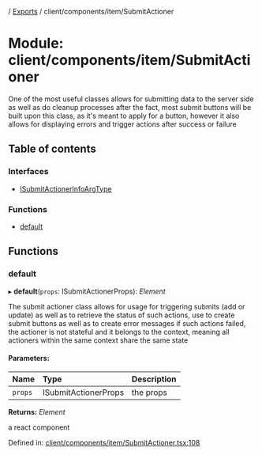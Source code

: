 [](../README.md) / [Exports](../modules.md) / client/components/item/SubmitActioner

# Module: client/components/item/SubmitActioner

One of the most useful classes allows for submitting data to the server side
as well as do cleanup processes after the fact, most submit buttons will be built
upon this class, as it's meant to apply for a button, however it also allows
for displaying errors and trigger actions after success or failure

## Table of contents

### Interfaces

- [ISubmitActionerInfoArgType](../interfaces/client_components_item_submitactioner.isubmitactionerinfoargtype.md)

### Functions

- [default](client_components_item_submitactioner.md#default)

## Functions

### default

▸ **default**(`props`: ISubmitActionerProps): *Element*

The submit actioner class allows for usage for triggering submits (add or update)
as well as to retrieve the status of such actions, use to create submit buttons as
well as to create error messages if such actions failed, the actioner is not stateful
and it belongs to the context, meaning all actioners within the same context
share the same state

#### Parameters:

Name | Type | Description |
:------ | :------ | :------ |
`props` | ISubmitActionerProps | the props   |

**Returns:** *Element*

a react component

Defined in: [client/components/item/SubmitActioner.tsx:108](https://github.com/onzag/itemize/blob/0e9b128c/client/components/item/SubmitActioner.tsx#L108)
